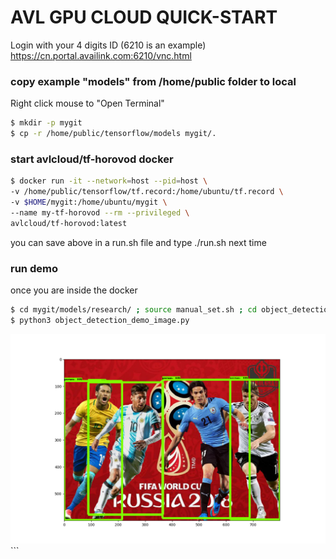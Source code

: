 # AVL GPU CLOUD QUICK-START

Login with your 4 digits ID (6210 is an example)
https://cn.portal.availink.com:6210/vnc.html

### copy example "models" from /home/public folder to local
Right click mouse to "Open Terminal"
```bash
$ mkdir -p mygit
$ cp -r /home/public/tensorflow/models mygit/.
```

### start avlcloud/tf-horovod docker
```bash
$ docker run -it --network=host --pid=host \
-v /home/public/tensorflow/tf.record:/home/ubuntu/tf.record \
-v $HOME/mygit:/home/ubuntu/mygit \
--name my-tf-horovod --rm --privileged \
avlcloud/tf-horovod:latest
```
you can save above in a run.sh file and type ./run.sh next time
### run demo
once you are inside the docker
```bash
$ cd mygit/models/research/ ; source manual_set.sh ; cd object_detection
$ python3 object_detection_demo_image.py
```

![Alt text](image0_result_faster_rcnn_nas_coco_2017_11_08.png?raw=true "result")```
